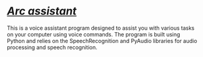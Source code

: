 <h1><u><em>Arc assistant</em></u></h1>
<p>This is a voice assistant program designed to assist you with various tasks on your computer using voice commands. 
The program is built using Python and relies on the SpeechRecognition and PyAudio libraries for audio processing and speech recognition.</p>

